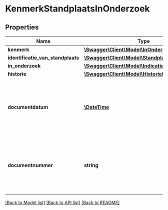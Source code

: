 # KenmerkStandplaatsInOnderzoek

## Properties
Name | Type | Description | Notes
------------ | ------------- | ------------- | -------------
**kenmerk** | [**\Swagger\Client\Model\InOnderzoekStandplaats**](InOnderzoekStandplaats.md) |  | 
**identificatie_van_standplaats** | [**\Swagger\Client\Model\StandplaatsIdentificatie**](StandplaatsIdentificatie.md) |  | 
**in_onderzoek** | [**\Swagger\Client\Model\Indicatie**](Indicatie.md) |  | 
**historie** | [**\Swagger\Client\Model\HistorieInOnderzoek**](HistorieInOnderzoek.md) |  | 
**documentdatum** | [**\DateTime**](\DateTime.md) | De datum van het document waarin de grondslag van het onderzoek wordt vastgelegd. Dit wordt vastgelegd in het attribuut documentdatum. | 
**documentnummer** | **string** | Het nummer van het document waarin de grondslag van het onderzoek wordt vastgelegd. Dit wordt vastgelegd in het attribuut documentnummer. | 

[[Back to Model list]](../../README.md#documentation-for-models) [[Back to API list]](../../README.md#documentation-for-api-endpoints) [[Back to README]](../../README.md)

